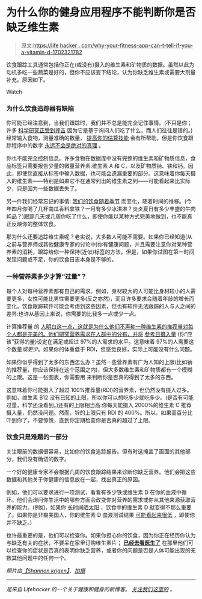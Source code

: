 # 为什么你的健身应用程序不能判断你是否缺乏维生素

> 原文:[https://life hacker . com/why-your-fitness-app-can-t-tell-if-you-a-vitamin-d-1702321782](https://lifehacker.com/why-your-fitness-app-can-t-tell-if-you-have-a-vitamin-d-1702321782)

饮食跟踪工具通常包括你正在(或没有)摄入的维生素和矿物质的数据。虽然以此为动机多吃一些蔬菜是好的，但你不应该妄下结论，认为你缺乏维生素或需要大剂量补充。原因如下。

Watch

### 为什么饮食追踪器有缺陷

你可能已经注意到，当我们跟踪时，我们并不总是能完全记住事情。(不只是你；许多 [科学研究正受到抨击](http://cebp.aacrjournals.org/content/14/12/2826) 因为它是基于询问人们吃了什么，而人们往往是错的。)经常输入食物，测量准确的数量， [提高你的估算技能](http://vitals.lifehacker.com/this-chart-shows-you-how-to-estimate-food-portions-by-1687659866) 会有所帮助，但是你饮食跟踪程序中的数字 [永远不会是绝对的真理](http://vitals.lifehacker.com/why-you-can-t-rely-on-calorie-counts-and-what-to-do-in-1679769382) 。

你也不能完全控制信息。许多食物在数据库中没有完整的维生素和矿物质信息，食品标签只需要报告少量的微量营养素:维生素 A 和 C，以及矿物质钠、铁和钙。因此，即使您直接从标签中输入数据，也可能会遗漏重要的部分。这意味着你每天摄入的维生素——特别是如果它不在通常列出的维生素之列——可能看起来比实际少，只是因为一些数据丢失了。

另一件我们经常忘记的事情: [我们的饮食随着季节](http://lifehacker.com/why-eating-seasonally-and-locally-is-better-for-you-an-1563025065) 而变化，随着时间的推移。(今年四月你喝了几杯南瓜香料拿铁？一月有多少冰淇淋？炎炎夏日有多少丰盛的牛肉炖品？)跟踪几天或几周你吃了什么，即使你能以某种方式完美地做到，也不能真正反映你的整体饮食。

那为什么还要追踪维生素呢？老实说，大多数人可能不需要。如果你已经知道(从之前与营养师或其他健康专家的讨论中)你有健康问题，并且需要注意你对某种营养素的消耗，跟踪给你一种保持(近似)标签的方法。但是，如果你试图在第一时间发现问题或不足，你的饮食日志本身是不够的。

### 一种营养素多少才算“过量”？

每个人对每种营养素都有自己的需求。例如，身材较大的人可能比身材较小的人需要更多，女性可能比男性需要更多(反之亦然)，而且许多要求会随着年龄的增长而变化。饮食跟踪软件可能会考虑到这些因素，但也有软件无法跟踪的人与人之间的差异:也许从基因上来说，你需要的比我多一点或少一点。

计算推荐量 的 [人明白这一点，这就是为什么他们不声称一种维生素的推荐量对每个人都是完美的。他们研究营养需求在人群中的分布，并将](https://fnic.nal.usda.gov/dietary-guidance/dietary-reference-intakes) [参考日摄入量](http://en.wikipedia.org/wiki/Reference_Daily_Intake) (你“应该”获得的量)设定在满足或超过 97%的人需求的水平。这意味着 97%的人需要这个数量*或更少*。如果你的体重低于 RDI，但感觉良好，实际上可能没有什么问题。

如果你似乎得到了太多的东西怎么办？虽然一些营养素有广为人知的上限(比如钠的推荐量，你应该保持在这个范围之内)，但大多数维生素和矿物质都有一个模糊的上限。这是一张图表，你需要用 来判断你是否真的得到了太多的东西。

这意味着你可能摄入了超过 100%推荐量(RDI)的营养素，但仍然没有摄入过多。例如，维生素 B12 没有已知的上限，所以你可以想吃多少就吃多少。(是否有可能过量，科学还没看到。)还有的上限相当高:你每天能摄入 2000%的维生素 C 推荐摄入量，仍然没问题。然而，锌的上限只有 RDI 的 400%。所以，如果高百分比吓到你了，不要惊慌，直到你定期检查你是否真的超过了上限。

### 饮食只是难题的一部分

关注眼前的数据很容易，比如你的饮食追踪报告。但有时这掩盖了画面的其他部分，我们没有确切的数字。

一个好的健康专家不会根据几周的饮食跟踪结果来诊断你缺乏营养。他们会把这些数据和其他关于你健康的信息放在一起，找出真正的原因。

例如，他们可以要求进行一项测试，看看有多少铁或维生素 D 在你的血液中循环。他们会询问你生活中的哪些方面会改变你对营养的需求或你从其他来源获取营养的能力。(例如，如果你 [长时间晒太阳](http://zardoz.nilu.no/~olaeng/fastrt/VitD.html) ，饮食中的维生素 D 就变得不那么重要了。如果你是非裔美国人，你的维生素 D 血液测试结果 [可能看起来很低](http://www.npr.org/blogs/health/2013/11/20/246393329/how-a-vitamin-d-test-misdiagnosed-african-americans) ，即使你并不缺乏。)

也许最重要的是，他们可以检查你。如果你担心你的饮食，因为你正在经历你认为与缺乏有关的症状，不要呆在家里订购维生素片； [**已经去看医生了**](http://lifehacker.com/be-a-better-patient-what-your-doctor-recommends-when-y-1527394524) 在那里他们可以检查你的症状是否真的表明你缺乏营养，或者你的问题是否是人体可能出现的无数其他问题中的任何一个。

*照片由*[*【Shannon krigen】*](https://www.flickr.com/photos/shannonkringen/5182061073)*、*[*拍摄*](https://www.flickr.com/photos/martinaphotography/7593794784/)

* * *

*[](http://vitals.lifehacker.com/)**是来自 Lifehacker 的一个关于健康和健身的新博客。* [*关注我们这里的*](https://twitter.com/VitalsLH) *。***